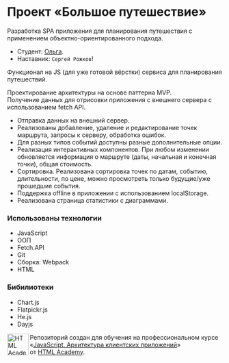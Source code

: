# Проект «Большое путешествие»

Разработка SPA приложения для планирования путешествия с применением объектно-ориентированного подхода.

* Студент: [Ольга](https://up.htmlacademy.ru/ecmascript/16/user/772841).
* Наставник: `Сергей Рожков`!

Функционал на JS (для уже готовой вёрстки) сервиса для планирования путешествий. 

Проектирование архитектуры на основе паттерна MVP.  
Получение данных для отрисовки приложения с внешнего сервера с использованием fetch API.  
- Отправка данных на внешний сервер.  
- Реализованы добавление, удаление  и редактирование точек маршрута, запросы к серверу,  обработка ошибок.  
- Для разных типов событий доступны разные дополнительные опции.  
- Реализация интерактивных компонентов. При любом изменении обновляется информация о маршруте (даты, начальная и конечная точки), общая стоимость.  
- Сортировка. Реализована сортировка точек по датам, событию, длительности, по цене, можно просмотреть только будущие/уже прошедшие события.  
- Поддержка оffline в приложении с использованием localStorage.  
- Реализована страница статистики с диаграммами.

### Использованы технологии

* JavaScript
* ООП
* Fetch.API
* Git
* Сборка: Webpack
* HTML

### Бибилиотеки

*  Chart.js
*  Flatpickr.js
*  He.js
*  Dayjs


<a href="https://htmlacademy.ru/intensive/ecmascript"><img align="left" width="50" height="50" title="HTML Academy" src="https://up.htmlacademy.ru/static/img/intensive/ecmascript/logo-for-github.svg"></a>

Репозиторий создан для обучения на профессиональном курсе «[JavaScript. Архитектура клиентских приложений](https://htmlacademy.ru/intensive/ecmascript)» от [HTML Academy](https://htmlacademy.ru).

[check-image]: https://github.com/htmlacademy-ecmascript/772841-big-trip-16/workflows/Project%20check/badge.svg?branch=master
[check-url]: https://github.com/htmlacademy-ecmascript/772841-big-trip-16/actions
